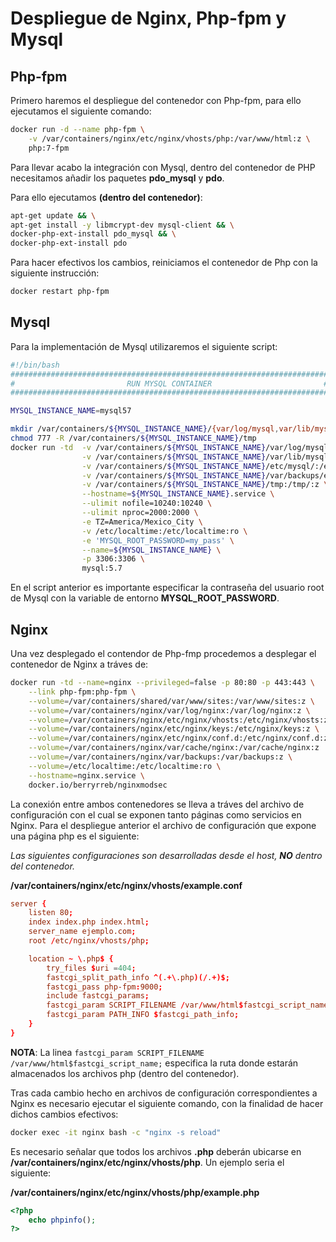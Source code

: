 # Despliegue de Nginx, Php-fpm y Mysql
## Php-fpm
Primero haremos el despliegue del contenedor con Php-fpm, para ello ejecutamos el siguiente comando:

```bash
docker run -d --name php-fpm \
    -v /var/containers/nginx/etc/nginx/vhosts/php:/var/www/html:z \
    php:7-fpm
```
Para llevar acabo la integración con Mysql, dentro del contenedor de PHP necesitamos añadir los paquetes **pdo_mysql** y **pdo**.

Para ello ejecutamos **(dentro del contenedor)**:

```bash
apt-get update && \
apt-get install -y libmcrypt-dev mysql-client && \
docker-php-ext-install pdo_mysql && \
docker-php-ext-install pdo
```
Para hacer efectivos los cambios, reiniciamos el contenedor de Php con la siguiente instrucción:

```bash
docker restart php-fpm
```

## Mysql
Para la implementación de Mysql utilizaremos el siguiente script:

```bash
#!/bin/bash
#######################################################################
#                         RUN MYSQL CONTAINER                         #
#######################################################################

MYSQL_INSTANCE_NAME=mysql57

mkdir /var/containers/${MYSQL_INSTANCE_NAME}/{var/log/mysql,var/lib/mysql,var/backups/ejecucionesscript,etc/mysql} -p
chmod 777 -R /var/containers/${MYSQL_INSTANCE_NAME}/tmp
docker run -td  -v /var/containers/${MYSQL_INSTANCE_NAME}/var/log/mysql/:/var/log/mysql/:z \
                -v /var/containers/${MYSQL_INSTANCE_NAME}/var/lib/mysql/:/var/lib/mysql/:z \
                -v /var/containers/${MYSQL_INSTANCE_NAME}/etc/mysql/:/etc/mysql/:z \
                -v /var/containers/${MYSQL_INSTANCE_NAME}/var/backups/ejecucionesscript/:/var/backups/ejecucionesscript/:z \
                -v /var/containers/${MYSQL_INSTANCE_NAME}/tmp:/tmp/:z \
                --hostname=${MYSQL_INSTANCE_NAME}.service \
                --ulimit nofile=10240:10240 \
                --ulimit nproc=2000:2000 \
                -e TZ=America/Mexico_City \
                -v /etc/localtime:/etc/localtime:ro \
                -e 'MYSQL_ROOT_PASSWORD=my_pass' \
                --name=${MYSQL_INSTANCE_NAME} \
                -p 3306:3306 \
                mysql:5.7
```
En el script anterior es importante especificar la contraseña del usuario root de Mysql con la variable de entorno **MYSQL_ROOT_PASSWORD**.

## Nginx
Una vez desplegado el contendor de Php-fmp procedemos a desplegar el contenedor de Nginx a tráves de:

```bash
docker run -td --name=nginx --privileged=false -p 80:80 -p 443:443 \
    --link php-fpm:php-fpm \
    --volume=/var/containers/shared/var/www/sites:/var/www/sites:z \
    --volume=/var/containers/nginx/var/log/nginx:/var/log/nginx:z \
    --volume=/var/containers/nginx/etc/nginx/vhosts:/etc/nginx/vhosts:z \
    --volume=/var/containers/nginx/etc/nginx/keys:/etc/nginx/keys:z \
    --volume=/var/containers/nginx/etc/nginx/conf.d:/etc/nginx/conf.d:z \
    --volume=/var/containers/nginx/var/cache/nginx:/var/cache/nginx:z  \
    --volume=/var/containers/nginx/var/backups:/var/backups:z \
    --volume=/etc/localtime:/etc/localtime:ro \
    --hostname=nginx.service \
    docker.io/berryrreb/nginxmodsec
```
La conexión entre ambos contenedores se lleva a tráves del archivo de configuración con el cual se exponen tanto páginas como servicios en Nginx.
Para el despliegue anterior el archivo de configuración que expone una página php es el siguiente:

*Las siguientes configuraciones son desarrolladas desde el host, **NO** dentro del contenedor.*

**/var/containers/nginx/etc/nginx/vhosts/example.conf**

```conf
server {
    listen 80;
    index index.php index.html;
    server_name ejemplo.com;
    root /etc/nginx/vhosts/php;

    location ~ \.php$ {
        try_files $uri =404;
        fastcgi_split_path_info ^(.+\.php)(/.+)$;
        fastcgi_pass php-fpm:9000;
        include fastcgi_params;
        fastcgi_param SCRIPT_FILENAME /var/www/html$fastcgi_script_name;
        fastcgi_param PATH_INFO $fastcgi_path_info;
    }
}
```
**NOTA**: La linea `fastcgi_param SCRIPT_FILENAME /var/www/html$fastcgi_script_name;` especifica la ruta donde estarán almacenados los archivos php (dentro del contenedor).

Tras cada cambio hecho en archivos de configuración correspondientes a Nginx es necesario ejecutar el siguiente comando, con la finalidad de hacer dichos cambios efectivos:

```bash
docker exec -it nginx bash -c "nginx -s reload"
```

Es necesario señalar que todos los archivos **.php** deberán ubicarse en **/var/containers/nginx/etc/nginx/vhosts/php**.
Un ejemplo seria el siguiente:

**/var/containers/nginx/etc/nginx/vhosts/php/example.php**
```php
<?php
	echo phpinfo();
?>
```
